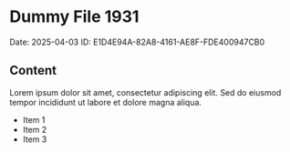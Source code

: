 # Dummy File 1931

Date: 2025-04-03
ID: E1D4E94A-82A8-4161-AE8F-FDE400947CB0

## Content

Lorem ipsum dolor sit amet, consectetur adipiscing elit.
Sed do eiusmod tempor incididunt ut labore et dolore magna aliqua.

* Item 1
* Item 2
* Item 3

